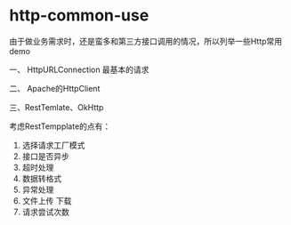 # http-common-use
由于做业务需求时，还是蛮多和第三方接口调用的情况，所以列举一些Http常用demo

一、 HttpURLConnection 最基本的请求

二、 Apache的HttpClient

三、RestTemlate、OkHttp

考虑RestTempplate的点有：
1. 选择请求工厂模式
2. 接口是否异步
3. 超时处理
4. 数据转格式
5. 异常处理
6. 文件上传 下载
7. 请求尝试次数
